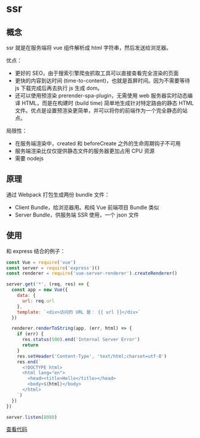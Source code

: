 # ssr

## 概念

ssr 就是在服务端将 vue 组件解析成 html 字符串，然后发送给浏览器。

优点：

* 更好的 SEO，由于搜索引擎爬虫抓取工具可以直接查看完全渲染的页面
* 更快的内容到达时间 (time-to-content)，也就是首屏时间。因为不需要等待 js 下载完成后再去执行 js 生成 dom。
* 还可以使用预渲染 prerender-spa-plugin，无需使用 web 服务器实时动态编译 HTML，而是在构建时 (build time) 简单地生成针对特定路由的静态 HTML 文件。优点是设置预渲染更简单，并可以将你的前端作为一个完全静态的站点。

局限性：

* 在服务端渲染中，created 和 beforeCreate 之外的生命周期钩子不可用
* 服务端渲染比仅仅提供静态文件的服务器更加占用 CPU 资源
* 需要 nodejs

## 原理

通过 Webpack 打包生成两份 bundle 文件：

* Client Bundle，给浏览器用。和纯 Vue 前端项目 Bundle 类似
* Server Bundle，供服务端 SSR 使用，一个 json 文件


## 使用

和 express 结合的例子：

```js
const Vue = require('vue')
const server = require('express')()
const renderer = require('vue-server-renderer').createRenderer()

server.get('*', (req, res) => {
  const app = new Vue({
    data: {
      url: req.url
    },
    template: `<div>访问的 URL 是： {{ url }}</div>`
  })

  renderer.renderToString(app, (err, html) => {
    if (err) {
      res.status(500).end('Internal Server Error')
      return
    }
    res.setHeader('Content-Type', 'text/html;charset=utf-8')
    res.end(`
      <!DOCTYPE html>
      <html lang="en">
        <head><title>Hello</title></head>
        <body>${html}</body>
      </html>
    `)
  })
})

server.listen(8080)

```

[查看代码](./example/srr/index.js)

